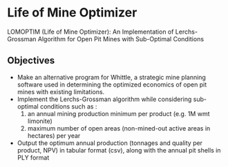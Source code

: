 # Life of Mine Optimizer

LOMOPTIM (Life of Mine Optimizer): An Implementation of Lerchs-Grossman Algorithm for Open Pit Mines with Sub-Optimal Conditions

## Objectives

- Make an alternative program for Whittle, a strategic mine planning software used in determining the optimized economics of open pit mines with existing limitations.
- Implement the Lerchs-Grossman algorithm while considering sub-optimal conditions such as :
    1. an annual mining production minimum per product (e.g. 1M wmt limonite)
    2. maximum number of open areas (non-mined-out active areas in hectares) per year
- Output the optimum annual production (tonnages and quality per product, NPV) in tabular format (csv), along with the annual pit shells in PLY format

